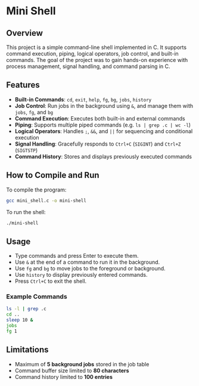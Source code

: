 # Mini Shell

## Overview
This project is a simple command-line shell implemented in C. It supports command execution, piping, logical operators, job control, and built-in commands. The goal of the project was to gain hands-on experience with process management, signal handling, and command parsing in C.

## Features
- **Built-in Commands**: `cd`, `exit`, `help`, `fg`, `bg`, `jobs`, `history`
- **Job Control**: Run jobs in the background using `&`, and manage them with `jobs`, `fg`, and `bg`
- **Command Execution**: Executes both built-in and external commands
- **Piping**: Supports multiple piped commands (e.g. `ls | grep .c | wc -l`)
- **Logical Operators**: Handles `;`, `&&`, and `||` for sequencing and conditional execution
- **Signal Handling**: Gracefully responds to `Ctrl+C` (`SIGINT`) and `Ctrl+Z` (`SIGTSTP`)
- **Command History**: Stores and displays previously executed commands

## How to Compile and Run
To compile the program:

```bash
gcc mini_shell.c -o mini-shell
```

To run the shell:

```bash
./mini-shell
```

## Usage
- Type commands and press Enter to execute them.
- Use `&` at the end of a command to run it in the background.
- Use `fg` and `bg` to move jobs to the foreground or background.
- Use `history` to display previously entered commands.
- Press `Ctrl+C` to exit the shell.

### Example Commands

```bash
ls -l | grep .c
cd ..
sleep 10 &
jobs
fg 1
```

## Limitations
- Maximum of **5 background jobs** stored in the job table
- Command buffer size limited to **80 characters**
- Command history limited to **100 entries**